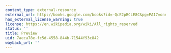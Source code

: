 ```yaml
---
content_type: external-resource
external_url: http://books.google.com/books?id=-QcE2pBCLE8C&pg=PA17=onepage
has_external_license_warning: true
license: https://en.wikipedia.org/wiki/All_rights_reserved
status: ''
title: Preview
uid: 7aeca78e-fc5d-4558-844b-71544f93c842
wayback_url: ''
---
```

